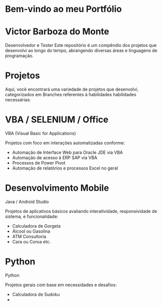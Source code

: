 # Bem-vindo ao meu Portfólio

# Victor Barboza do Monte
Desenvolvedor e Tester
Este repositório é um compêndio dos projetos que desenvolvi ao longo do tempo, abrangendo diversas áreas e linguagens de programação.

# Projetos
Aqui, você encontrará uma variedade de projetos que desenvolvi, categorizados em Branches referentes à habilidades habilidades necessárias:

# VBA / SELENIUM / Office
VBA (Visual Basic for Applications)

Projetos com foco em interações automatizadas conforme:
- Automação de Interface Web para Oracle JDE via VBA
- Automação de acesso à ERP SAP via VBA
- Processos de Power Pivot
- Automação de relatórios e processos Excel no geral

# Desenvolvimento Mobile
Java / Android Studio

Projetos de aplicativos básicos avaliando interatividade, responsividade de sistema, e funcionalidade:
- Calculadora de Gorgeta
- Álcool ou Gasolina
- ATM Consultoria
- Cara ou Coroa
  etc.


# Python
Python

Projetos gerais com base em necessidades e desafios:
- Calculadora de Sudoku
- 
 
